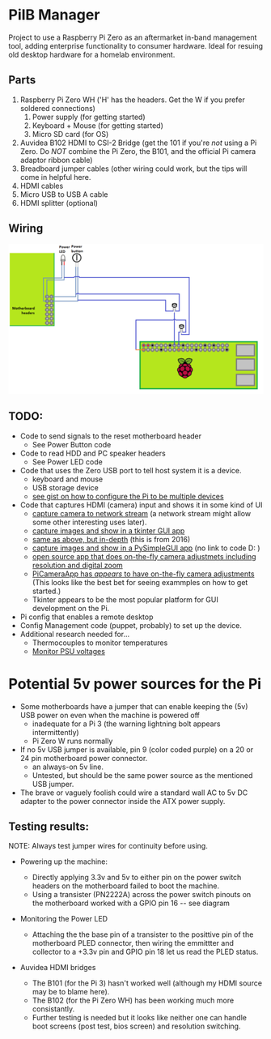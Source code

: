 # PiIB Manager
Project to use a Raspberry Pi Zero as an aftermarket in-band management tool, adding enterprise functionality to consumer hardware. Ideal for resuing old desktop hardware for a homelab environment.

## Parts
1. Raspberry Pi Zero WH ('H' has the headers. Get the W if you prefer soldered connections)
    1. Power supply (for getting started)
    1. Keyboard + Mouse (for getting started)
    1. Micro SD card (for OS)
1. Auvidea B102 HDMI to CSI-2 Bridge (get the 101 if you're _not_ using a Pi Zero. Do _*NOT*_ combine the Pi Zero, the B101, and the official Pi camera adaptor ribbon cable)
1. Breadboard jumper cables (other wiring could work, but the tips will come in helpful here.
1. HDMI cables
1. Micro USB to USB A cable
1. HDMI splitter (optional)

## Wiring
![ alt text](https://github.com/dev-dull/PiIB-Manager/blob/master/images/diagrams/piib.png?raw=true "Wiring diagram")

## TODO:
- Code to send signals to the reset motherboard header
    - See Power Button code
- Code to read HDD and PC speaker headers
    - See Power LED code
- Code that uses the Zero USB port to tell host system it is a device.
    - keyboard and mouse
    - USB storage device
    - [see gist on how to configure the Pi to be multiple devices](https://gist.github.com/gbaman/50b6cca61dd1c3f88f41)
- Code that captures HDMI (camera) input and shows it in some kind of UI
    - [capture camera to network stream](https://picamera.readthedocs.io/en/release-1.13/recipes1.html#capturing-to-a-network-stream) (a network stream might allow some other interesting uses later).
    - [capture images and show in a tkinter GUI app](https://stackoverflow.com/questions/16366857/show-webcam-sequence-tkinter)
    - [same as above, but in-depth](https://www.pyimagesearch.com/2016/05/30/displaying-a-video-feed-with-opencv-and-tkinter/) (this is from 2016)
    - [capture images and show in a PySimpleGUI app](https://www.youtube.com/watch?v=-Dp2_X9q7GU) (no link to code D: )
    - [open source app that does on-the-fly camera adjustmets including resolution and digital zoom](https://github.com/amchagas/Flypi)
    - [PiCameraApp has _appears_ to have on-the-fly camera adjustments](https://github.com/Billwilliams1952/PiCameraApp) (This looks like the best bet for seeing exammples on how to get started.)
    - Tkinter appears to be the most popular platform for GUI development on the Pi.
- Pi config that enables a remote desktop
- Config Management code (puppet, probably) to set up the device.
- Additional research needed for...
    - Thermocouples to monitor temperatures
    - [Monitor PSU voltages](https://www.raspberrypi.org/forums/viewtopic.php?t=57480)

# Potential 5v power sources for the Pi
- Some motherboards have a jumper that can enable keeping the (5v) USB power on even when the machine is powered off
    - inadequate for a Pi 3 (the warning lightning bolt appears intermittently)
    - Pi Zero W runs normally
- If no 5v USB jumper is available, pin 9 (color coded purple) on a 20 or 24 pin motherboard power connector.
    - an always-on 5v line.
    - Untested, but should be the same power source as the mentioned USB jumper.
- The brave or vaguely foolish could wire a standard wall AC to 5v DC adapter to the power connector inside the ATX power supply.

## Testing results:
NOTE: Always test jumper wires for continuity before using.

- Powering up the machine:
    - Directly applying 3.3v and 5v to either pin on the power switch headers on the motherboard failed to boot the machine.
    - Using a transister (PN2222A) across the power switch pinouts on the motherboard worked with a GPIO pin 16 -- see diagram

- Monitoring the Power LED
    - Attaching the the base pin of a transister to the posittive pin of the motherboard PLED connector, then wiring the emmittter and collector to a +3.3v pin and GPIO pin 18 let us read the PLED status.

- Auvidea HDMI bridges
    - The B101 (for the Pi 3) hasn't worked well (although my HDMI source may be to blame here).
    - The B102 (for the Pi Zero WH) has been working much more consistantly.
    - Further testing is needed but it looks like neither one can handle boot screens (post test, bios screen) and resolution switching.
